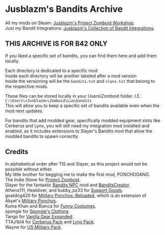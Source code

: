 # Jusblazm's Bandits Archive
All my mods on Steam: [Jusblazm's Project Zomboid Workshop](https://steamcommunity.com/id/jusblazm/myworkshopfiles/?appid=108600).\
Just my Bandit Integrations: [Jusblazm's Collection of Bandit Integrations](https://steamcommunity.com/workshop/filedetails/?id=3479480823).

## THIS ARCHIVE IS FOR B42 ONLY
If you liked a specific set of bandits, you can find them here and add them locally.

Each directory is dedicated to a specific mod\
Inside each directory will be another labeled after a mod version\
Inside the versioning will be the `bandits.txt` and `clans.txt` that belong to the respective mods.

These files can be stored locally in your Users\Zomboid folder. I.E. `C:\Users\<Jusblazm>\Zomboid\Lua\bandits`\
This will allow you to keep a specific set of bandits available even when the mod next updates.

For bandits that add modded gear, specifically modded equipment slots like Cerberus and Lynx, you will still need my integration mod installed and enabled, as it includes extensions to Slayer's Bandits mod that allow the modded bandits to spawn correctly.

## Credits
In alphabetical order after TIS and Slayer, as this project would not be possible without either.\
My little brother for begging me to make the first mod, PONCHOGANG.\
The Indie Stone for [Project Zomboid](https://store.steampowered.com/app/108600/Project_Zomboid/).\
Slayer for the fantastic [Bandits NPC](https://steamcommunity.com/sharedfiles/filedetails/?id=3268487204) mod and [BanditsCreator](https://steamcommunity.com/sharedfiles/filedetails/?id=3469292499).\
Athens111, Healdiver, and bubby_pz33 for [Support Goods](https://steamcommunity.com/sharedfiles/filedetails/?id=3434464110).\
goatdog420 for [Military Ponchos: Reloaded](https://steamcommunity.com/sharedfiles/filedetails/?id=3439247001), which is an extension of Akyet's [Military Ponchos](https://steamcommunity.com/sharedfiles/filedetails/?id=2629286881).\
Kuma Khan and Bianca for [Funny Costumes](https://steamcommunity.com/sharedfiles/filedetails/?id=3285337538).\
spongie for [Spongie's Clothing](https://steamcommunity.com/sharedfiles/filedetails/?id=2684285534).\
Tango for [Vanilla Gear Expanded](https://steamcommunity.com/sharedfiles/filedetails/?id=3401134276).\
TTAJ1bl4 for [Cerberus Pack](https://steamcommunity.com/sharedfiles/filedetails/?id=3470478700) and [Lynx Pack](https://steamcommunity.com/sharedfiles/filedetails/?id=3470485566).\
Wayne for [US Military Pack](https://steamcommunity.com/sharedfiles/filedetails/?id=612100872).
